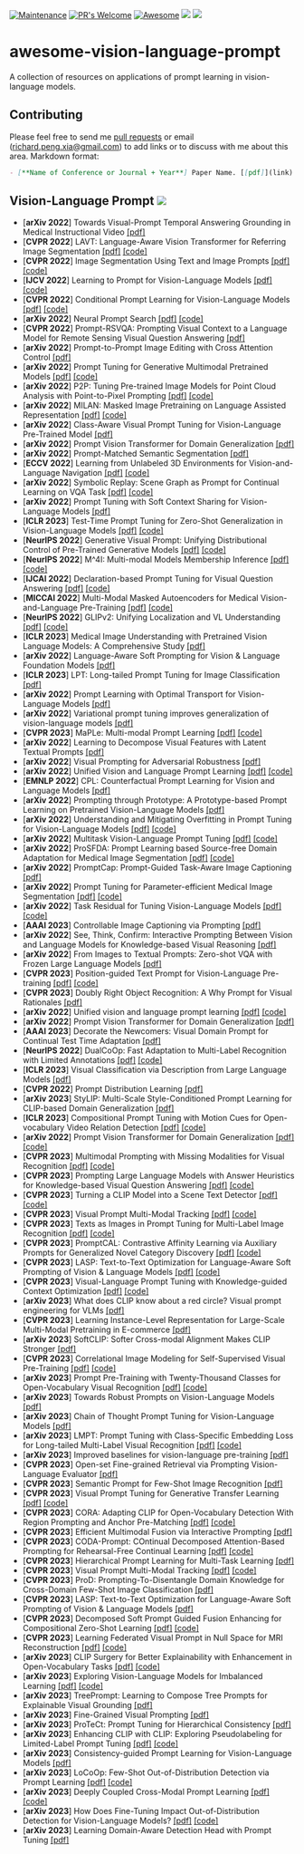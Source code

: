 [![Maintenance](https://img.shields.io/badge/Maintained%3F-yes-green.svg)](https://GitHub.com/Naereen/StrapDown.js/graphs/commit-activity)
[![PR's Welcome](https://img.shields.io/badge/PRs-welcome-brightgreen.svg?style=flat)](http://makeapullrequest.com) 
[![Awesome](https://cdn.rawgit.com/sindresorhus/awesome/d7305f38d29fed78fa85652e3a63e154dd8e8829/media/badge.svg)](https://github.com/sindresorhus/awesome)
![](https://img.shields.io/github/last-commit/richard-peng-xia/awesome-vision-language-prompt?color=green) 
![](https://img.shields.io/badge/PaperNumber-92-brightgreen)

# awesome-vision-language-prompt
A collection of resources on applications of prompt learning in vision-language models.

## Contributing
Please feel free to send me [pull requests](https://github.com/richard-peng-xia/awesome-multimodal-in-medical-imaging/pulls) or email (richard.peng.xia@gmail.com) to add links or to discuss with me about this area.
Markdown format:
```markdown
- [**Name of Conference or Journal + Year**] Paper Name. [[pdf]](link) [[code]](link)
```

## Vision-Language Prompt ![](https://img.shields.io/badge/Vision_Language_Prompt-green)
- [**arXiv 2022**] Towards Visual-Prompt Temporal Answering Grounding in Medical Instructional Video [[pdf]](https://arxiv.org/pdf/2203.06667)
- [**CVPR 2022**] LAVT: Language-Aware Vision Transformer for Referring Image Segmentation [[pdf]](https://arxiv.org/pdf/2112.02244) [[code]](https://github.com/yz93/lavt-ris)
- [**CVPR 2022**] Image Segmentation Using Text and Image Prompts [[pdf]](https://arxiv.org/pdf/2112.10003) [[code]](https://github.com/timojl/clipseg)
- [**IJCV 2022**] Learning to Prompt for Vision-Language Models [[pdf]](https://arxiv.org/pdf/2109.01134) [[code]](https://github.com/kaiyangzhou/coop)
- [**CVPR 2022**] Conditional Prompt Learning for Vision-Language Models [[pdf]](https://arxiv.org/pdf/2203.05557) [[code]](https://github.com/kaiyangzhou/coop)
- [**arXiv 2022**] Neural Prompt Search [[pdf]](https://arxiv.org/pdf/2206.04673) [[code]](https://github.com/Davidzhangyuanhan/NOAH)
- [**CVPR 2022**] Prompt-RSVQA: Prompting Visual Context to a Language Model for Remote Sensing Visual Question Answering [[pdf]](https://openaccess.thecvf.com/content/CVPR2022W/EarthVision/papers/Chappuis_Prompt-RSVQA_Prompting_Visual_Context_to_a_Language_Model_for_Remote_CVPRW_2022_paper.pdf) 
- [**arXiv 2022**] Prompt-to-Prompt Image Editing with Cross Attention Control [[pdf]](https://arxiv.org/pdf/2208.01626)
- [**arXiv 2022**] Prompt Tuning for Generative Multimodal Pretrained Models [[pdf]](https://arxiv.org/pdf/2208.02532) [[code]](https://github.com/OFA-Sys/OFA)
- [**arXiv 2022**] P2P: Tuning Pre-trained Image Models for Point Cloud Analysis with Point-to-Pixel Prompting [[pdf]](https://arxiv.org/pdf/2208.02812.pdf) [[code]](https://github.com/wangzy22/P2P)
- [**arXiv 2022**] MILAN: Masked Image Pretraining on Language Assisted Representation [[pdf]](https://arxiv.org/pdf/2208.06049) [[code]](https://github.com/zejiangh/MILAN)
- [**arXiv 2022**] Class-Aware Visual Prompt Tuning for Vision-Language Pre-Trained Model [[pdf]](https://arxiv.org/pdf/2208.08340.pdf)
- [**arXiv 2022**] Prompt Vision Transformer for Domain Generalization [[pdf]](https://arxiv.org/pdf/2208.08914.pdf)
- [**arXiv 2022**] Prompt-Matched Semantic Segmentation [[pdf]](https://arxiv.org/pdf/2208.10159)
- [**ECCV 2022**] Learning from Unlabeled 3D Environments for Vision-and-Language Navigation [[pdf]](https://arxiv.org/pdf/2208.11781.pdf) [[code]](https://cshizhe.github.io/projects/hm3d_autovln.html)
- [**arXiv 2022**] Symbolic Replay: Scene Graph as Prompt for Continual Learning on VQA Task [[pdf]](https://arxiv.org/pdf/2208.12037.pdf) [[code]](https://github.com/showlab/CLVQA) 
- [**arXiv 2022**] Prompt Tuning with Soft Context Sharing for Vision-Language Models [[pdf]](https://arxiv.org/pdf/2208.13474.pdf)
- [**ICLR 2023**] Test-Time Prompt Tuning for Zero-Shot Generalization in Vision-Language Models [[pdf]](https://arxiv.org/pdf/2209.07511.pdf) [[code]](https://azshue.github.io/TPT/)
- [**NeurIPS 2022**] Generative Visual Prompt: Unifying Distributional Control of Pre-Trained Generative Models [[pdf]](https://arxiv.org/pdf/2209.06970.pdf) [[code]](https://github.com/ChenWu98/Generative-Visual-Prompt)
- [**NeurIPS 2022**] M^4I: Multi-modal Models Membership Inference [[pdf]](https://arxiv.org/pdf/2209.06997.pdf) [[code]](https://github.com/MultimodalMI/Multimodal-membership-inference)
- [**IJCAI 2022**] Declaration-based Prompt Tuning for Visual Question Answering [[pdf]](https://arxiv.org/pdf/2205.02456) [[code]](https://github.com/CCIIPLab/DPT)
- [**MICCAI 2022**] Multi-Modal Masked Autoencoders for Medical Vision-and-Language Pre-Training [[pdf]](https://arxiv.org/pdf/2209.07098.pdf) [[code]](https://github.com/zhjohnchan/M3AE)
- [**NeurIPS 2022**] GLIPv2: Unifying Localization and VL Understanding [[pdf]](https://arxiv.org/pdf/2206.05836.pdf) [[code]](https://github.com/microsoft/GLIP)
- [**ICLR 2023**] Medical Image Understanding with Pretrained Vision Language Models: A Comprehensive Study [[pdf]](https://arxiv.org/pdf/2209.15517)
- [**arXiv 2022**] Language-Aware Soft Prompting for Vision & Language Foundation Models [[pdf]](https://arxiv.org/pdf/2210.01115)
- [**ICLR 2023**] LPT: Long-tailed Prompt Tuning for Image Classification [[pdf]](https://arxiv.org/pdf/2210.01033)
- [**arXiv 2022**] Prompt Learning with Optimal Transport for Vision-Language Models [[pdf]](https://arxiv.org/pdf/2210.01253)
- [**arXiv 2022**] Variational prompt tuning improves generalization of vision-language models [[pdf]](https://arxiv.org/pdf/2210.02390)
- [**CVPR 2023**] MaPLe: Multi-modal Prompt Learning [[pdf]](https://arxiv.org/pdf/2210.03117) [[code]](https://github.com/muzairkhattak/multimodal-prompt-learning)
- [**arXiv 2022**] Learning to Decompose Visual Features with Latent Textual Prompts [[pdf]](https://arxiv.org/pdf/2210.04287)
- [**arXiv 2022**] Visual Prompting for Adversarial Robustness [[pdf]](https://arxiv.org/pdf/2210.06284) 
- [**arXiv 2022**] Unified Vision and Language Prompt Learning [[pdf]](https://arxiv.org/pdf/2210.07225) [[code]](https://github.com/yuhangzang/upt)
- [**EMNLP 2022**] CPL: Counterfactual Prompt Learning for Vision and Language Models [[pdf]](https://arxiv.org/pdf/2210.10362.pdf)
- [**arXiv 2022**] Prompting through Prototype: A Prototype-based Prompt Learning on Pretrained Vision-Language Models [[pdf]](https://arxiv.org/pdf/2210.10841.pdf)
- [**arXiv 2022**] Understanding and Mitigating Overfitting in Prompt Tuning for Vision-Language Models [[pdf]](https://arxiv.org/pdf/2211.02219.pdf) [[code]](https://github.com/machengcheng2016/Subspace-Prompt-Learning)
- [**arXiv 2022**] Multitask Vision-Language Prompt Tuning [[pdf]](https://arxiv.org/pdf/2211.11720) [[code]](https://github.com/sIncerass/MVLPT)
- [**arXiv 2022**] ProSFDA: Prompt Learning based Source-free Domain Adaptation for Medical Image Segmentation [[pdf]](https://arxiv.org/pdf/2211.11514) [[code]](https://github.com/ShishuaiHu/ProSFDA)
- [**arXiv 2022**] PromptCap: Prompt-Guided Task-Aware Image Captioning [[pdf]](https://arxiv.org/pdf/2211.09699)
- [**arXiv 2022**] Prompt Tuning for Parameter-efficient Medical Image Segmentation [[pdf]](https://arxiv.org/pdf/2211.09233) [[code]](https://github.com/marcdcfischer/PUNet)
- [**arXiv 2022**] Task Residual for Tuning Vision-Language Models [[pdf]](https://arxiv.org/pdf/2211.10277.pdf) [[code]](https://github.com/geekyutao/TaskRes)
- [**AAAI 2023**] Controllable Image Captioning via Prompting [[pdf]](https://arxiv.org/pdf/2212.01803.pdf) 
- [**arXiv 2022**] See, Think, Confirm: Interactive Prompting Between Vision and Language Models for Knowledge-based Visual Reasoning [[pdf]](https://arxiv.org/pdf/2301.05226.pdf)
- [**arXiv 2022**] From Images to Textual Prompts: Zero-shot VQA with Frozen Large Language Models [[pdf]](https://arxiv.org/pdf/2212.10846.pdf)
- [**CVPR 2023**] Position-guided Text Prompt for Vision-Language Pre-training [[pdf]](https://arxiv.org/pdf/2212.09737.pdf) [[code]](https://github.com/sail-sg/ptp)
- [**CVPR 2023**] Doubly Right Object Recognition: A Why Prompt for Visual Rationales [[pdf]](https://arxiv.org/pdf/2212.06202.pdf)
- [**arXiv 2022**] Unified vision and language prompt learning [[pdf]](https://arxiv.org/pdf/2210.07225.pdf) [[code]](https://github.com/yuhangzang/UPT)
- [**arXiv 2022**] Prompt Vision Transformer for Domain Generalization [[pdf]](https://arxiv.org/pdf/2208.08914)
- [**AAAI 2023**] Decorate the Newcomers: Visual Domain Prompt for Continual Test Time Adaptation [[pdf]](https://arxiv.org/pdf/2212.04145.pdf)
- [**NeurIPS 2022**] DualCoOp: Fast Adaptation to Multi-Label Recognition with Limited Annotations [[pdf]](https://arxiv.org/pdf/2206.09541.pdf) [[code]](https://github.com/sunxm2357/DualCoOp)
- [**ICLR 2023**] Visual Classification via Description from Large Language Models [[pdf]](https://arxiv.org/pdf/2210.07183.pdf)
- [**CVPR 2022**] Prompt Distribution Learning [[pdf]](http://openaccess.thecvf.com/content/CVPR2022/papers/Lu_Prompt_Distribution_Learning_CVPR_2022_paper.pdf) 
- [**arXiv 2023**] StyLIP: Multi-Scale Style-Conditioned Prompt Learning for CLIP-based Domain Generalization [[pdf]](https://arxiv.org/pdf/2302.09251) 
- [**ICLR 2023**] Compositional Prompt Tuning with Motion Cues for Open-vocabulary Video Relation Detection [[pdf]](https://arxiv.org/pdf/2302.00268) [[code]](https://github.com/Dawn-LX/OpenVoc-VidVRD)
- [**arXiv 2022**] Prompt Vision Transformer for Domain Generalization [[pdf]](https://arxiv.org/pdf/2208.08914) [[code]](https://github.com/zhengzangw/DoPrompt)
- [**CVPR 2023**] Multimodal Prompting with Missing Modalities for Visual Recognition [[pdf]](https://arxiv.org/pdf/2303.03369) [[code]](https://github.com/YiLunLee/Missing_aware_prompts)
- [**CVPR 2023**] Prompting Large Language Models with Answer Heuristics for Knowledge-based Visual Question Answering [[pdf]](https://arxiv.org/pdf/2303.01903) [[code]](https://github.com/MILVLG/prophet)
- [**CVPR 2023**] Turning a CLIP Model into a Scene Text Detector [[pdf]](https://arxiv.org/pdf/2302.14338) [[code]](https://github.com/wenwenyu/TCM)
- [**CVPR 2023**] Visual Prompt Multi-Modal Tracking [[pdf]](https://arxiv.org/pdf/2303.10826.pdf) [[code]](https://github.com/jiawen-zhu/ViPT)
- [**CVPR 2023**] Texts as Images in Prompt Tuning for Multi-Label Image Recognition [[pdf]](https://arxiv.org/pdf/2211.12739) [[code]](https://github.com/guozix/TaI-DPT)
- [**CVPR 2023**] PromptCAL: Contrastive Affinity Learning via Auxiliary Prompts for Generalized Novel Category Discovery [[pdf]](https://arxiv.org/pdf/2212.05590.pdf) [[code]](https://github.com/sheng-eatamath/PromptCAL)
- [**CVPR 2023**] LASP: Text-to-Text Optimization for Language-Aware Soft Prompting of Vision & Language Models [[pdf]](https://arxiv.org/pdf/2210.01115.pdf) [[code]](https://www.adrianbulat.com/lasp)
- [**CVPR 2023**] Visual-Language Prompt Tuning with Knowledge-guided Context Optimization [[pdf]](https://arxiv.org/pdf/2303.13283.pdf) [[code]](https://github.com/htyao89/KgCoOp)
- [**arXiv 2023**] What does CLIP know about a red circle? Visual prompt engineering for VLMs [[pdf]](https://arxiv.org/pdf/2304.06712)
- [**CVPR 2023**] Learning Instance-Level Representation for Large-Scale Multi-Modal Pretraining in E-commerce [[pdf]](https://arxiv.org/pdf/2304.02853)
- [**arXiv 2023**] SoftCLIP: Softer Cross-modal Alignment Makes CLIP Stronger [[pdf]](https://arxiv.org/pdf/2303.17561.pdf)
- [**CVPR 2023**] Correlational Image Modeling for Self-Supervised Visual Pre-Training [[pdf]](https://arxiv.org/pdf/2303.12670.pdf) [[code]](https://github.com/weivision/Correlational-Image-Modeling)
- [**arXiv 2023**] Prompt Pre-Training with Twenty-Thousand Classes for Open-Vocabulary Visual Recognition [[pdf]](https://arxiv.org/pdf/2304.04704) [[code]](https://github.com/amazon-science/prompt-pretraining)
- [**arXiv 2023**] Towards Robust Prompts on Vision-Language Models [[pdf]](https://arxiv.org/pdf/2304.08479.pdf)
- [**arXiv 2023**] Chain of Thought Prompt Tuning for Vision-Language Models [[pdf]](https://arxiv.org/pdf/2304.07919.pdf)
- [**arXiv 2023**] LMPT: Prompt Tuning with Class-Specific Embedding Loss for Long-tailed Multi-Label Visual Recognition [[pdf]](https://arxiv.org/pdf/2305.04536) [[code]](https://github.com/richard-peng-xia/LMPT)
- [**arXiv 2023**] Improved baselines for vision-language pre-training [[pdf]](https://arxiv.org/ftp/arxiv/papers/2305/2305.08675.pdf)
- [**CVPR 2023**] Open-set Fine-grained Retrieval via Prompting Vision-Language Evaluator [[pdf]](https://openaccess.thecvf.com/content/CVPR2023/papers/Wang_Open-Set_Fine-Grained_Retrieval_via_Prompting_Vision-Language_Evaluator_CVPR_2023_paper.pdf)
- [**CVPR 2023**] Semantic Prompt for Few-Shot Image Recognition [[pdf]](https://openaccess.thecvf.com/content/CVPR2023/papers/Chen_Semantic_Prompt_for_Few-Shot_Image_Recognition_CVPR_2023_paper.pdf)
- [**CVPR 2023**] Visual Prompt Tuning for Generative Transfer Learning [[pdf]](https://openaccess.thecvf.com/content/CVPR2023/papers/Sohn_Visual_Prompt_Tuning_for_Generative_Transfer_Learning_CVPR_2023_paper.pdf) [[code]](https://github.com/google-research/generative_)
- [**CVPR 2023**] CORA: Adapting CLIP for Open-Vocabulary Detection With Region Prompting and Anchor Pre-Matching [[pdf]](https://openaccess.thecvf.com/content/CVPR2023/papers/Wu_CORA_Adapting_CLIP_for_Open-Vocabulary_Detection_With_Region_Prompting_and_CVPR_2023_paper.pdf) [[code]](https://github.com/tgxs002/CORA)
- [**CVPR 2023**] Efficient Multimodal Fusion via Interactive Prompting [[pdf]](https://openaccess.thecvf.com/content/CVPR2023/papers/Li_Efficient_Multimodal_Fusion_via_Interactive_Prompting_CVPR_2023_paper.pdf)
- [**CVPR 2023**] CODA-Prompt: COntinual Decomposed Attention-Based Prompting for Rehearsal-Free Continual Learning [[pdf]](https://openaccess.thecvf.com/content/CVPR2023/papers/Smith_CODA-Prompt_COntinual_Decomposed_Attention-Based_Prompting_for_Rehearsal-Free_Continual_Learning_CVPR_2023_paper.pdf) [[code]](https://github.com/GT-RIPL/CODA-Prompt)
- [**CVPR 2023**] Hierarchical Prompt Learning for Multi-Task Learning [[pdf]](https://openaccess.thecvf.com/content/CVPR2023/papers/Liu_Hierarchical_Prompt_Learning_for_Multi-Task_Learning_CVPR_2023_paper.pdf)
- [**CVPR 2023**] Visual Prompt Multi-Modal Tracking [[pdf]](https://openaccess.thecvf.com/content/CVPR2023/papers/Zhu_Visual_Prompt_Multi-Modal_Tracking_CVPR_2023_paper.pdf) [[code]](https://github.com/jiawen-zhu/ViPT)
- [**CVPR 2023**] ProD: Prompting-To-Disentangle Domain Knowledge for Cross-Domain Few-Shot Image Classification [[pdf]](https://openaccess.thecvf.com/content/CVPR2023/papers/Ma_ProD_Prompting-To-Disentangle_Domain_Knowledge_for_Cross-Domain_Few-Shot_Image_Classification_CVPR_2023_paper.pdf)
- [**CVPR 2023**] LASP: Text-to-Text Optimization for Language-Aware Soft Prompting of Vision & Language Models [[pdf]](https://openaccess.thecvf.com/content/CVPR2023/papers/Bulat_LASP_Text-to-Text_Optimization_for_Language-Aware_Soft_Prompting_of_Vision__CVPR_2023_paper.pdf)
- [**CVPR 2023**] Decomposed Soft Prompt Guided Fusion Enhancing for Compositional Zero-Shot Learning [[pdf]](https://openaccess.thecvf.com/content/CVPR2023/papers/Lu_Decomposed_Soft_Prompt_Guided_Fusion_Enhancing_for_Compositional_Zero-Shot_Learning_CVPR_2023_paper.pdf) [[code]](https://github.com/Forest-art/DFSP)
- [**CVPR 2023**] Learning Federated Visual Prompt in Null Space for MRI Reconstruction [[pdf]](https://openaccess.thecvf.com/content/CVPR2023/papers/Feng_Learning_Federated_Visual_Prompt_in_Null_Space_for_MRI_Reconstruction_CVPR_2023_paper.pdf) [[code]](https://github.com/chunmeifeng/FedPR)
- [**arXiv 2023**] CLIP Surgery for Better Explainability with Enhancement in Open-Vocabulary Tasks [[pdf]](https://arxiv.org/pdf/2304.05653.pdf) [[code]](https://github.com/xmed-lab/CLIP_Surgery)
- [**arXiv 2023**] Exploring Vision-Language Models for Imbalanced Learning [[pdf]](https://arxiv.org/pdf/2304.01457.pdf) [[code]](https://github.com/Imbalance-VLM/Imbalance-VLM)
- [**arXiv 2023**] TreePrompt: Learning to Compose Tree Prompts for Explainable Visual Grounding [[pdf]](https://arxiv.org/pdf/2305.11497)
- [**arXiv 2023**] Fine-Grained Visual Prompting [[pdf]](https://arxiv.org/pdf/2306.04356)
- [**arXiv 2023**] ProTeCt: Prompt Tuning for Hierarchical Consistency [[pdf]](https://arxiv.org/pdf/2306.02240)
- [**arXiv 2023**] Enhancing CLIP with CLIP: Exploring Pseudolabeling for Limited-Label Prompt Tuning [[pdf]](https://arxiv.org/pdf/2306.01669) [[code]](http://github.com/BatsResearch/menghini-enhanceCLIPwithCLIP-code)
- [**arXiv 2023**] Consistency-guided Prompt Learning for Vision-Language Models [[pdf]](https://arxiv.org/pdf/2306.01195)
- [**arXiv 2023**] LoCoOp: Few-Shot Out-of-Distribution Detection via Prompt Learning [[pdf]](https://arxiv.org/pdf/2306.01293) [[code]](https://github.com/AtsuMiyai/LoCoOp)
- [**arXiv 2023**] Deeply Coupled Cross-Modal Prompt Learning [[pdf]](https://arxiv.org/pdf/2305.17903) [[code]](https://github.com/GingL/CMPA)
- [**arXiv 2023**] How Does Fine-Tuning Impact Out-of-Distribution Detection for Vision-Language Models? [[pdf]](https://arxiv.org/pdf/2306.06048) [[code]](https://github.com/GingL/CMPA)
- [**arXiv 2023**] Learning Domain-Aware Detection Head with Prompt Tuning [[pdf]](https://arxiv.org/pdf/2306.05718)
